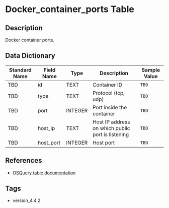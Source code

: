 # Docker_container_ports Table

## Description
Docker container ports.

## Data Dictionary
|Standard Name|Field Name|Type|Description|Sample Value|
|---|---|---|---|---|
|TBD|id|TEXT|Container ID|`TBD`|
|TBD|type|TEXT|Protocol (tcp, udp)|`TBD`|
|TBD|port|INTEGER|Port inside the container|`TBD`|
|TBD|host_ip|TEXT|Host IP address on which public port is listening|`TBD`|
|TBD|host_port|INTEGER|Host port|`TBD`|

## References
* [OSQuery table documentation](https://osquery.io/schema/current#docker_container_ports)

## Tags
* version_4.4.2